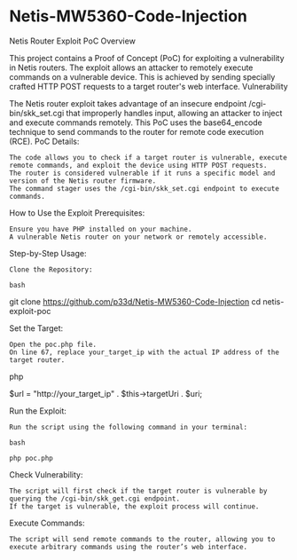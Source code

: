 # Netis-MW5360-Code-Injection


Netis Router Exploit PoC
Overview

This project contains a Proof of Concept (PoC) for exploiting a vulnerability in Netis routers. The exploit allows an attacker to remotely execute commands on a vulnerable device. This is achieved by sending specially crafted HTTP POST requests to a target router's web interface.
Vulnerability

The Netis router exploit takes advantage of an insecure endpoint /cgi-bin/skk_set.cgi that improperly handles input, allowing an attacker to inject and execute commands remotely. This PoC uses the base64_encode technique to send commands to the router for remote code execution (RCE).
PoC Details:

    The code allows you to check if a target router is vulnerable, execute remote commands, and exploit the device using HTTP POST requests.
    The router is considered vulnerable if it runs a specific model and version of the Netis router firmware.
    The command stager uses the /cgi-bin/skk_set.cgi endpoint to execute commands.

How to Use the Exploit
Prerequisites:

    Ensure you have PHP installed on your machine.
    A vulnerable Netis router on your network or remotely accessible.

Step-by-Step Usage:

    Clone the Repository:

    bash

git clone https://github.com/p33d/Netis-MW5360-Code-Injection
cd netis-exploit-poc

Set the Target:

    Open the poc.php file.
    On line 67, replace your_target_ip with the actual IP address of the target router.

php

$url = "http://your_target_ip" . $this->targetUri . $uri;

Run the Exploit:

    Run the script using the following command in your terminal:

    bash

    php poc.php

Check Vulnerability:

    The script will first check if the target router is vulnerable by querying the /cgi-bin/skk_get.cgi endpoint.
    If the target is vulnerable, the exploit process will continue.

Execute Commands:

    The script will send remote commands to the router, allowing you to execute arbitrary commands using the router’s web interface.
